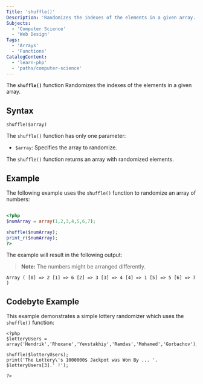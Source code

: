 ```yaml
---
Title: 'shuffle()'
Description: 'Randomizes the indexes of the elements in a given array.'
Subjects:
  - 'Computer Science'
  - 'Web Design'
Tags:
  - 'Arrays'
  - 'Functions'
CatalogContent:
  - 'learn-php'
  - 'paths/computer-science'
---
```


The **`shuffle()`** function Randomizes the indexes of the elements in a given array.

## Syntax

```pseudo
shuffle($array)
```

The `shuffle()` function has only one parameter:

- `$array`: Specifies the array to randomize.

The `shuffle()` function returns an array with randomized elements.

## Example

The following example uses the `shuffle()` function to randomize an array of numbers:

```php

<?php
$numArray = array(1,2,3,4,5,6,7);

shuffle($numArray);
print_r($numArray);
?>

```

The example will result in the following output:

> **Note:** The numbers might be arranged differently.

```shell
Array ( [0] => 2 [1] => 6 [2] => 3 [3] => 4 [4] => 1 [5] => 5 [6] => 7 )
```

## Codebyte Example

This example demonstrates a simple lottery randomizer which uses the `shuffle()` function:

```codebyte/php
<?php
$lotteryUsers = array('Hendrik','Rhoxane','Yevstakhiy','Ramdas','Mohamed','Gorbachov');

shuffle($lotteryUsers);
print('The Lottery\'s 1000000$ Jackpot was Won By ... '. $lotteryUsers[3].' !');

?>
```
